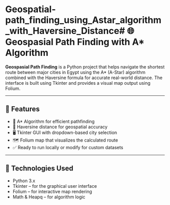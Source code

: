 # Geospatial-path_finding_using_Astar_algorithm_with_Haversine_Distance# 🌐 Geospasial Path Finding with A* Algorithm

**Geospasial Path Finding** is a Python project that helps navigate the shortest route between major cities in Egypt using the A* (A-Star) algorithm combined with the Haversine formula for accurate real-world distance. The interface is built using Tkinter and provides a visual map output using Folium.

---

## 🚀 Features

- 🔁 A* Algorithm for efficient pathfinding
- 📍 Haversine distance for geospatial accuracy
- 🖥️ Tkinter GUI with dropdown-based city selection
- 🗺️ Folium map that visualizes the calculated route
- ✅ Ready to run locally or modify for custom datasets

---

## 🧩 Technologies Used

- Python 3.x
- Tkinter – for the graphical user interface
- Folium – for interactive map rendering
- Math & Heapq – for algorithm logic


